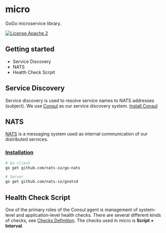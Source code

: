 # micro
GoGo microservice library.

[![License Apache 2](https://img.shields.io/badge/License-Apache2-blue.svg)](https://www.apache.org/licenses/LICENSE-2.0)
## Getting started
- Service Discovery
- NATS
- Health Check Scrpit

## Service Discovery
Service discovery is used to resolve service names to NATS addresses (subject). We use [Consul](https://www.consul.io) as our service discovery system.
[Install Consul](https://www.consul.io/intro/getting-started/install.html)

## NATS
[NATS](https://nats.io) is a messaging system used as internal communication of our distributed services.

### [Installation](https://github.com/nats-io/go-nats)

```bash
# Go client
go get github.com/nats-io/go-nats

# Server
go get github.com/nats-io/gnatsd
```

## Health Check Script
One of the primary roles of the Consul agent is management of system-level and application-level health checks. There are several different kinds of checks, see [Checks Definition](https://www.consul.io/docs/agent/checks.html).
The checks used in micro is **Script + Interval**. 
